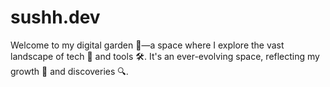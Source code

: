 # sushh.dev

Welcome to my digital garden 🍃—a space where I explore the vast landscape of tech 🚀 and tools 🛠️. It's an ever-evolving space, reflecting my growth 🌿 and discoveries 🔍.

